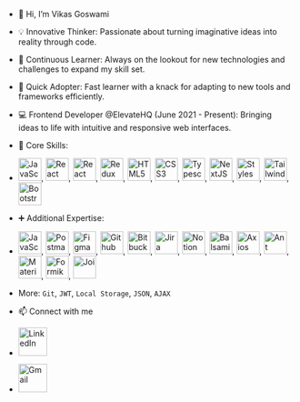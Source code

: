 - 👋 Hi, I’m Vikas Goswami
- 💡 Innovative Thinker: Passionate about turning imaginative ideas into reality through code.
- 🎯 Continuous Learner: Always on the lookout for new technologies and challenges to expand my skill set.
- 🚀 Quick Adopter: Fast learner with a knack for adapting to new tools and frameworks efficiently.
- 💻 Frontend Developer @ElevateHQ (June 2021 - Present): Bringing ideas to life with intuitive and responsive web interfaces.
  
- 🔧 Core Skills:
- <img src="https://www.svgrepo.com/show/355081/js.svg" alt="JavaScript" width="40" height="40">, <img src="https://www.svgrepo.com/show/303500/react-1-logo.svg" alt="React" width="40" height="40">, <img src="https://www.svgrepo.com/show/374032/reactjs.svg" alt="React Native" width="40" height="40">, <img src="https://www.svgrepo.com/show/452093/redux.svg" alt="Redux" width="40" height="40">, <img src="https://www.svgrepo.com/show/452228/html-5.svg" alt="HTML5" width="40" height="40">, <img src="https://www.svgrepo.com/show/452185/css-3.svg" alt="CSS3" width="40" height="40">, <img src="https://www.svgrepo.com/show/374146/typescript-official.svg" alt="Typescript" width="40" height="40">, <img src="https://www.svgrepo.com/show/378440/nextjs-fill.svg" alt="NextJS" width="40" height="40">, <img src="https://www.svgrepo.com/show/306811/styled-components.svg" alt="Styles Component" width="40" height="40">, <img src="https://www.svgrepo.com/show/374118/tailwind.svg" alt="Tailwind CSS" width="40" height="40">, <img src="https://www.svgrepo.com/show/353498/bootstrap.svg" alt="Bootstrap" width="40" height="40">

- ➕ Additional Expertise:
- <img src="https://www.svgrepo.com/show/374173/vscode3.svg" alt="JavaScript" width="40" height="40">, <img src="https://www.svgrepo.com/show/354202/postman-icon.svg" alt="Postman" width="40" height="40">, <img src="https://www.svgrepo.com/show/452202/figma.svg" alt="Figma" width="40" height="40">, <img src="https://www.svgrepo.com/show/512317/github-142.svg" alt="Github" width="40" height="40">, <img src="https://www.svgrepo.com/show/452166/bitbucket.svg" alt="Bitbucket" width="40" height="40">, <img src="https://www.svgrepo.com/show/353935/jira.svg" alt="Jira" width="40" height="40"/>, <img src="https://www.svgrepo.com/show/342071/notion.svg" alt="Notion" width="40" height="40"/>,  <img src="https://balsamiq.com/assets/company/brandassets/smileyface-transparent-1080x1080.png" alt="Balsamiq" width="40" height="40"/>, <img src="https://www.vectorlogo.zone/logos/axios/axios-ar21.svg" alt="Axios" width="40" height="40"/>, <img svg="https://www.svgrepo.com/show/353401/ant-design.svg" alt="Ant Design" width="40" height="40"/>, <img src= "https://www.svgrepo.com/show/354048/material-ui.svg" alt="Material UI" width="40" height="40"/>, <img src="https://static-00.iconduck.com/assets.00/formik-icon-512x512-se1fegy1.png" alt="Formik" width="40" height="40"/>, <img src="https://joi.dev/_nuxt/img/joiTransparent.c5fc726.png" alt="Joi" width="40" height="40"/>

- More: `Git`, `JWT`, `Local Storage`, `JSON`, `AJAX`
  
- 📫 Connect with me
- [<img src="https://www.svgrepo.com/show/448234/linkedin.svg" alt="LinkedIn" width="50" height="50" >](https://www.linkedin.com/in/vikas-goswami-41986a205/github-buttons)
- [<img src="https://www.svgrepo.com/show/452213/gmail.svg" alt="Gmail" width="50" height="50"/>](vikasg224@gmail.com)


<!---
Akki37/Akki37 is a ✨ special ✨ repository because its `README.md` (this file) appears on your GitHub profile.
You can click the Preview link to take a look at your changes.
--->

